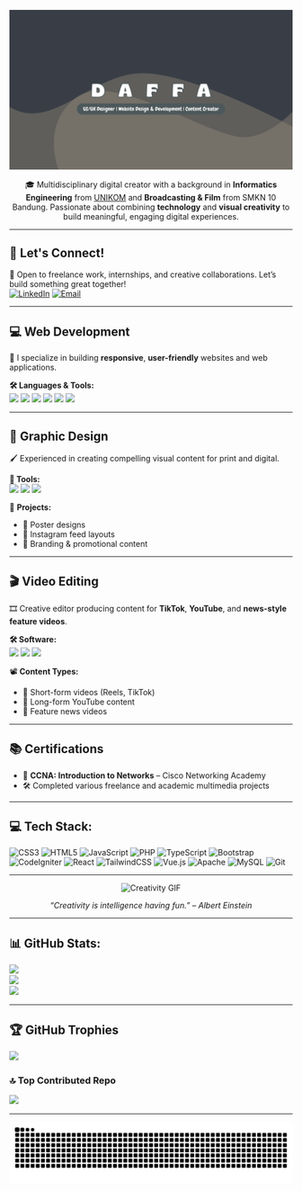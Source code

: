 ![Banner](assets/banner.png)

<p align="center">
🎓 Multidisciplinary digital creator with a background in <strong>Informatics Engineering</strong> from <a href="https://unikom.ac.id">UNIKOM</a> and <strong>Broadcasting & Film</strong> from SMKN 10 Bandung.  
Passionate about combining <strong>technology</strong> and <strong>visual creativity</strong> to build meaningful, engaging digital experiences.
</p>

---

## 🚀 Let's Connect!

🤝 Open to freelance work, internships, and creative collaborations. Let’s build something great together!  
[![LinkedIn](https://img.shields.io/badge/LinkedIn-%230077B5.svg?logo=linkedin&logoColor=white)](https://linkedin.com/in/daffa-afdilla-794401240/) 
[![Email](https://img.shields.io/badge/Email-D14836?logo=gmail&logoColor=white)](mailto:daffaafdilla09@gmail.com)

---

## 💻 Web Development

🧠 I specialize in building **responsive**, **user-friendly** websites and web applications.

**🛠️ Languages & Tools:**  
<img src="https://img.shields.io/badge/HTML5-E34F26?logo=html5&logoColor=white"/> 
<img src="https://img.shields.io/badge/CSS3-1572B6?logo=css3&logoColor=white"/> 
<img src="https://img.shields.io/badge/JavaScript-F7DF1E?logo=javascript&logoColor=black"/> 
<img src="https://img.shields.io/badge/PHP-777BB4?logo=php&logoColor=white"/> 
<img src="https://img.shields.io/badge/Bootstrap-563D7C?logo=bootstrap&logoColor=white"/> 
<img src="https://img.shields.io/badge/Git-F05032?logo=git&logoColor=white"/>

---

## 🎨 Graphic Design

🖌️ Experienced in creating compelling visual content for print and digital.

**🧰 Tools:**  
<img src="https://img.shields.io/badge/Canva-00C4CC?logo=canva&logoColor=white"/> 
<img src="https://img.shields.io/badge/Adobe%20Photoshop-31A8FF?logo=adobephotoshop&logoColor=white"/> 
<img src="https://img.shields.io/badge/Adobe%20Illustrator-FF9A00?logo=adobeillustrator&logoColor=white"/>

🎨 **Projects:**  
- 🎯 Poster designs  
- 📱 Instagram feed layouts  
- 📢 Branding & promotional content

---

## 🎬 Video Editing

🎞️ Creative editor producing content for **TikTok**, **YouTube**, and **news-style feature videos**.

**🛠️ Software:**  
<img src="https://img.shields.io/badge/Adobe%20Premiere%20Pro-9999FF?logo=adobepremierepro&logoColor=white"/> 
<img src="https://img.shields.io/badge/CapCut-000000?logo=capcut&logoColor=white"/> 
<img src="https://img.shields.io/badge/After%20Effects-9999FF?logo=adobeaftereffects&logoColor=white"/>

📽️ **Content Types:**
- 🔹 Short-form videos (Reels, TikTok)  
- 🔹 Long-form YouTube content  
- 🔹 Feature news videos  

---

## 📚 Certifications

- 🧠 **CCNA: Introduction to Networks** – Cisco Networking Academy  
- 🛠️ Completed various freelance and academic multimedia projects

---

## 💻 Tech Stack:

![CSS3](https://img.shields.io/badge/css3-%231572B6.svg?style=for-the-badge&logo=css3&logoColor=white) 
![HTML5](https://img.shields.io/badge/html5-%23E34F26.svg?style=for-the-badge&logo=html5&logoColor=white) 
![JavaScript](https://img.shields.io/badge/javascript-%23323330.svg?style=for-the-badge&logo=javascript&logoColor=%23F7DF1E) 
![PHP](https://img.shields.io/badge/php-%23777BB4.svg?style=for-the-badge&logo=php&logoColor=white) 
![TypeScript](https://img.shields.io/badge/typescript-%23007ACC.svg?style=for-the-badge&logo=typescript&logoColor=white) 
![Bootstrap](https://img.shields.io/badge/bootstrap-%238511FA.svg?style=for-the-badge&logo=bootstrap&logoColor=white) 
![CodeIgniter](https://img.shields.io/badge/CodeIgniter-%23EF4223.svg?style=for-the-badge&logo=codeIgniter&logoColor=white) 
![React](https://img.shields.io/badge/react-%2320232a.svg?style=for-the-badge&logo=react&logoColor=%2361DAFB) 
![TailwindCSS](https://img.shields.io/badge/tailwindcss-%2338B2AC.svg?style=for-the-badge&logo=tailwind-css&logoColor=white) 
![Vue.js](https://img.shields.io/badge/vue.js-%2335495e.svg?style=for-the-badge&logo=vuedotjs&logoColor=%234FC08D) 
![Apache](https://img.shields.io/badge/apache-%23D42029.svg?style=for-the-badge&logo=apache&logoColor=white) 
![MySQL](https://img.shields.io/badge/mysql-4479A1.svg?style=for-the-badge&logo=mysql&logoColor=white) 
![Git](https://img.shields.io/badge/git-%23F05033.svg?style=for-the-badge&logo=git&logoColor=white)

---

<p align="center">
  <img src="https://i.pinimg.com/originals/0b/16/43/0b1643ccc5bca74f629c20a3ed0a3124.gif" width="200" alt="Creativity GIF" />
</p>

<p align="center"><em>“Creativity is intelligence having fun.” – Albert Einstein</em></p>

---

## 📊 GitHub Stats:

![](https://github-readme-stats.vercel.app/api?username=ZARProg&theme=dark&hide_border=false&include_all_commits=false&count_private=false)<br/>
![](https://nirzak-streak-stats.vercel.app/?user=ZARProg&theme=dark&hide_border=false)<br/>
![](https://github-readme-stats.vercel.app/api/top-langs/?username=ZARProg&theme=dark&hide_border=false&include_all_commits=false&count_private=false&layout=compact)

---

## 🏆 GitHub Trophies

![](https://github-profile-trophy.vercel.app/?username=ZARProg&theme=dracula&no-frame=false&no-bg=true&margin-w=4)

### 🔝 Top Contributed Repo
![](https://github-contributor-stats.vercel.app/api?username=ZARProg&limit=5&theme=dark&combine_all_yearly_contributions=true)

---

<p align="center">
  <img src="https://raw.githubusercontent.com/ZARProg/ZARProg/output/snake.svg" alt="Snake animation" />
</p>
